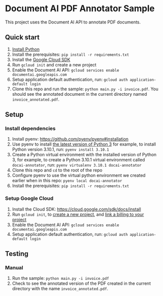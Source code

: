 # Document AI PDF Annotator Sample

This project uses the Document AI API to annotate PDF documents.

## Quick start

1.  [Install Python](https://www.python.org/downloads/)
1.  Install the prerequisites: `pip install -r requirements.txt`
1.  Install the [Google Cloud SDK](https://cloud.google.com/sdk/docs/install)
1.  Run `gcloud init` and create a new project
1.  Enable the Document AI API: `gcloud services enable
    documentai.googleapis.com`
1.  Setup application default authentication, run: `gcloud auth
    application-default login`
1.  Clone this repo and run the sample: `python main.py -i invoice.pdf`. You
    should see the annotated document in the current directory named
    `invoice_annotated.pdf`.

## Setup

### Install dependencies

1.  Install pyenv: https://github.com/pyenv/pyenv#installation
1.  Use pyenv to install
    [the latest version of Python 3](https://www.python.org/downloads/) for
    example, to install Python version 3.10.1, run: `pyenv install 3.10.1`
1.  Create a Python virtual environment with the installed version of Python 3,
    for example, to create a Python 3.10.1 virtual environment called
    `docai-annotator`, run: `pyenv virtualenv 3.10.1 docai-annotator`
1.  Clone this repo and `cd` to the root of the repo
1.  Configure pyenv to use the virtual python environment we created earlier when
    in this repo: `pyenv local docai-annotator`
1.  Install the prerequisites: `pip install -r requirements.txt`

### Setup Google Cloud

1.  Install the Cloud SDK: https://cloud.google.com/sdk/docs/install
1.  Run `gcloud init`, to
    [create a new project](https://cloud.google.com/resource-manager/docs/creating-managing-projects#creating_a_project),
    and
    [link a billing to your project](https://cloud.google.com/sdk/gcloud/reference/billing)
1.  Enable the Document AI API: `gcloud services enable
    documentai.googleapis.com`
1.  Setup application default authentication, run: `gcloud auth
    application-default login`

## Testing

### Manual

1.  Run the sample: `python main.py -i invoice.pdf`
1.  Check to see the annotated version of the PDF created in the current
    directory with the name `invoice_annotated.pdf`.
